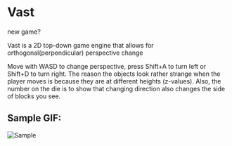 # Vast
new game?

Vast is a 2D top-down game engine that allows for orthogonal(perpendicular) perspective change

Move with WASD to change perspective, press Shift+A to turn left or Shift+D to turn right. The reason the objects look rather strange when
the player moves is because they are at different heights (z-values). Also, the number on the die is to show that changing direction
also changes the side of blocks you see.

## Sample GIF:
![Sample](Vast1.gif)